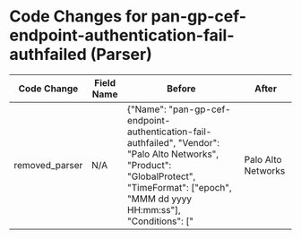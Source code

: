 # Code Changes for pan-gp-cef-endpoint-authentication-fail-authfailed (Parser)

| Code Change | Field Name | Before | After |
|-------------|------------|--------|-------|
| removed_parser | N/A | {"Name": "pan-gp-cef-endpoint-authentication-fail-authfailed", "Vendor": "Palo Alto Networks", "Product": "GlobalProtect", "TimeFormat": ["epoch", "MMM dd yyyy HH:mm:ss"], "Conditions": ["|Palo Alto Networks|", "globalprotect", "user authentication failed"], "Fields": ["({time}\w{3}\s\d\d\s\d\d\d\d\s\d\d:\d\d:\d\d)", "\Wrt=({time}\d{13})", "\Wdvchost=({host}.+?)(\s+\w+=|\s*$)", "Login from:\s*({src_ip}((([0-9a-fA-F.]{0,4}):{1,2}){1,7}([0-9a-fA-F]){0,4})|(((25[0-5]|(2[0-4]|1\d|[0-9]|)\d)\.?\b){4}))(:({src_port}\d+))?", "User name:\s+({user}[\w\.\-\!\#\^\~]{1,40}\$?)\.?(\s|,|\"|$)", "User name:\s+({email_address}[^@\s]+@[^\s,]+),", "Client OS( version)?:\s+({os}[^\":]+)(,|\.)", "Reason:\s+({failure_reason}[^\"\.,]+?)\s*(,|\.)"], "ParserVersion": "v1.0.0"} | N/A |